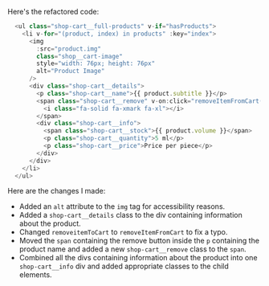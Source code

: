 Here's the refactored code:

```javascript
  <ul class="shop-cart__full-products" v-if="hasProducts">
    <li v-for="(product, index) in products" :key="index">
      <img
        :src="product.img"
        class="shop__cart-image"
        style="width: 76px; height: 76px"
        alt="Product Image"
      />
      <div class="shop-cart__details">
        <p class="shop-cart__name">{{ product.subtitle }}</p>
        <span class="shop-cart__remove" v-on:click="removeItemFromCart(product)">
          <i class="fa-solid fa-xmark fa-xl"></i>
        </span>
        <div class="shop-cart__info">
          <span class="shop-cart__stock">{{ product.volume }}</span>
          <p class="shop-cart__quantity">5 ml</p>
          <p class="shop-cart__price">Price per piece</p>
        </div>
      </div>
    </li>
  </ul>
```

Here are the changes I made:

- Added an `alt` attribute to the `img` tag for accessibility reasons.
- Added a `shop-cart__details` class to the div containing information about the product.
- Changed `removeitemToCart` to `removeItemFromCart` to fix a typo.
- Moved the `span` containing the remove button inside the `p` containing the product name and added a new `shop-cart__remove` class to the `span`.
- Combined all the divs containing information about the product into one `shop-cart__info` div and added appropriate classes to the child elements.